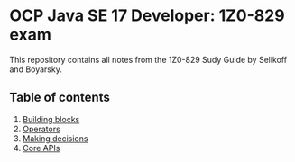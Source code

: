 # OCP Java SE 17 Developer: 1Z0-829 exam

This repository contains all notes from the 1Z0-829 Sudy Guide by Selikoff and Boyarsky.

## Table of contents

1. [Building blocks](./docs/chp1.md)
2. [Operators](./docs/chp2.md)
3. [Making decisions](./docs/chp3.md)
4. [Core APIs](./docs/chp4.md)
